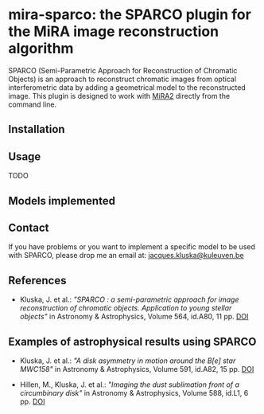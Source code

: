 # mira-sparco: the SPARCO plugin for the MiRA image reconstruction algorithm

SPARCO (Semi-Parametric Approach for Reconstruction of Chromatic Objects) is
an approach to reconstruct chromatic images from optical interferometric data
by adding a geometrical model to the reconstructed image.
This plugin is designed to work with [MiRA2](https://github.com/emmt/MiRA) directly from the command line.

## Installation


## Usage

TODO

## Models implemented



## Contact

If you have problems or you want to implement a specific model to be used with SPARCO,
please drop me an email at: jacques.kluska@kuleuven.be

## References

* Kluska, J. et al.: *"SPARCO : a semi-parametric approach for image reconstruction of chromatic objects. Application to young stellar objects"* in Astronomy & Astrophysics, Volume 564, id.A80, 11 pp. [DOI](https://ui.adsabs.harvard.edu/link_gateway/2014A&A...564A..80K/doi:10.1051/0004-6361/201322926)

## Examples of astrophysical results using SPARCO

* Kluska, J. et al.: *"A disk asymmetry in motion around the B[e] star MWC158"* in
    Astronomy & Astrophysics, Volume 591, id.A82, 15 pp. [DOI](https://ui.adsabs.harvard.edu/link_gateway/2016A&A...591A..82K/doi:10.1051/0004-6361/201527924)

* Hillen, M., Kluska, J. et al.: *"Imaging the dust sublimation front of a circumbinary disk"* in Astronomy & Astrophysics, Volume 588, id.L1, 6 pp. [DOI](https://ui.adsabs.harvard.edu/link_gateway/2016A&A...588L...1H/doi:10.1051/0004-6361/201628125)
